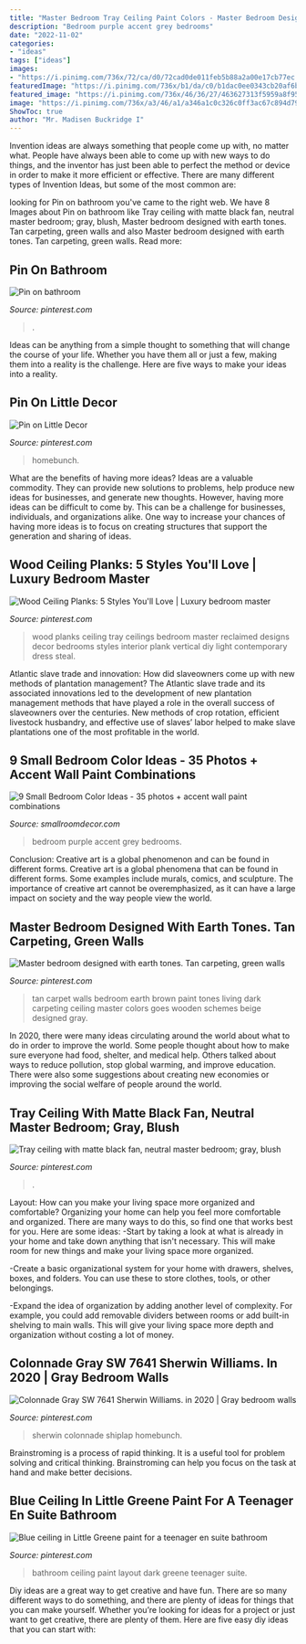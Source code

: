 ```yaml
---
title: "Master Bedroom Tray Ceiling Paint Colors - Master Bedroom Designed With Earth Tones. Tan Carpeting, Green Walls"
description: "Bedroom purple accent grey bedrooms"
date: "2022-11-02"
categories:
- "ideas"
tags: ["ideas"]
images:
- "https://i.pinimg.com/736x/72/ca/d0/72cad0de011feb5b88a2a00e17cb77ec.jpg"
featuredImage: "https://i.pinimg.com/736x/b1/da/c0/b1dac0ee0343cb20af6b012c19327e38.jpg"
featured_image: "https://i.pinimg.com/736x/46/36/27/463627313f5959a8f95428e3e3452c9b.jpg"
image: "https://i.pinimg.com/736x/a3/46/a1/a346a1c0c326c0ff3ac67c894d79931a.jpg"
ShowToc: true
author: "Mr. Madisen Buckridge I"
---
```



Invention ideas are always something that people come up with, no matter what. People have always been able to come up with new ways to do things, and the inventor has just been able to perfect the method or device in order to make it more efficient or effective. There are many different types of Invention Ideas, but some of the most common are:

	

		
looking for Pin on bathroom you've came to the right web. We have 8 Images about Pin on bathroom like Tray ceiling with matte black fan, neutral master bedroom; gray, blush, Master bedroom designed with earth tones. Tan carpeting, green walls and also Master bedroom designed with earth tones. Tan carpeting, green walls. Read more:
		
    
## Pin On Bathroom

<img loading=lazy src="https://i.pinimg.com/736x/a3/46/a1/a346a1c0c326c0ff3ac67c894d79931a.jpg" onerror="this.onerror=null;this.src='https://tse2.mm.bing.net/th?id=OIP.eG6bX9XdiNHiyyC5D3gKVwHaJ3&amp;pid=15.1';" alt="Pin on bathroom">

_Source: pinterest.com_

>. 

	

Ideas can be anything from a simple thought to something that will change the course of your life. Whether you have them all or just a few, making them into a reality is the challenge. Here are five ways to make your ideas into a reality.

    
## Pin On Little Decor

<img loading=lazy src="https://i.pinimg.com/736x/46/36/27/463627313f5959a8f95428e3e3452c9b.jpg" onerror="this.onerror=null;this.src='https://tse3.mm.bing.net/th?id=OIP.ByFNDKB-Etjwl499D9tQcAHaLH&amp;pid=15.1';" alt="Pin on Little Decor">

_Source: pinterest.com_

>homebunch. 

	

What are the benefits of having more ideas?
Ideas are a valuable commodity. They can provide new solutions to problems, help produce new ideas for businesses, and generate new thoughts. However, having more ideas can be difficult to come by. This can be a challenge for businesses, individuals, and organizations alike. One way to increase your chances of having more ideas is to focus on creating structures that support the generation and sharing of ideas.

    
## Wood Ceiling Planks: 5 Styles You&#039;ll Love | Luxury Bedroom Master

<img loading=lazy src="https://i.pinimg.com/736x/b1/da/c0/b1dac0ee0343cb20af6b012c19327e38.jpg" onerror="this.onerror=null;this.src='https://tse3.mm.bing.net/th?id=OIP.dm_lt7UZXLccRo28utWk6QHaJ3&amp;pid=15.1';" alt="Wood Ceiling Planks: 5 Styles You&#039;ll Love | Luxury bedroom master">

_Source: pinterest.com_

>wood planks ceiling tray ceilings bedroom master reclaimed designs decor bedrooms styles interior plank vertical diy light contemporary dress steal. 

	

Atlantic slave trade and innovation: How did slaveowners come up with new methods of plantation management?
The Atlantic slave trade and its associated innovations led to the development of new plantation management methods that have played a role in the overall success of slaveowners over the centuries. New methods of crop rotation, efficient livestock husbandry, and effective use of slaves’ labor helped to make slave plantations one of the most profitable in the world.

    
## 9 Small Bedroom Color Ideas - 35 Photos + Accent Wall Paint Combinations

<img loading=lazy src="https://smallroomdecor.com/wp-content/uploads/2018/11/Small-purple-bedrooms.jpg" onerror="this.onerror=null;this.src='https://tse3.mm.bing.net/th?id=OIP.nhioybvKI68G4ar-MElfdgHaMF&amp;pid=15.1';" alt="9 Small Bedroom Color Ideas - 35 photos + accent wall paint combinations">

_Source: smallroomdecor.com_

>bedroom purple accent grey bedrooms. 

	

Conclusion: Creative art is a global phenomenon and can be found in different forms.
Creative art is a global phenomena that can be found in different forms. Some examples include murals, comics, and sculpture. The importance of creative art cannot be overemphasized, as it can have a large impact on society and the way people view the world.

    
## Master Bedroom Designed With Earth Tones. Tan Carpeting, Green Walls

<img loading=lazy src="https://i.pinimg.com/736x/70/0d/78/700d7861232c0600f068f258f7829076--wooden-ceiling-fans-wooden-ceilings.jpg" onerror="this.onerror=null;this.src='https://tse1.mm.bing.net/th?id=OIP.ab5OqGMbddHBAd7PsUNqfAHaFi&amp;pid=15.1';" alt="Master bedroom designed with earth tones. Tan carpeting, green walls">

_Source: pinterest.com_

>tan carpet walls bedroom earth brown paint tones living dark carpeting ceiling master colors goes wooden schemes beige designed gray. 

	

In 2020, there were many ideas circulating around the world about what to do in order to improve the world. Some people thought about how to make sure everyone had food, shelter, and medical help. Others talked about ways to reduce pollution, stop global warming, and improve education. There were also some suggestions about creating new economies or improving the social welfare of people around the world.

    
## Tray Ceiling With Matte Black Fan, Neutral Master Bedroom; Gray, Blush

<img loading=lazy src="https://i.pinimg.com/736x/28/ea/ab/28eaabd4afc1cb6e01c56177c64e0436.jpg" onerror="this.onerror=null;this.src='https://tse1.mm.bing.net/th?id=OIP.rkg6xnJB0WLqPP3Mne4ydAHaJ3&amp;pid=15.1';" alt="Tray ceiling with matte black fan, neutral master bedroom; gray, blush">

_Source: pinterest.com_

>. 

	

Layout: How can you make your living space more organized and comfortable?
Organizing your home can help you feel more comfortable and organized. There are many ways to do this, so find one that works best for you. Here are some ideas:
-Start by taking a look at what is already in your home and take down anything that isn't necessary. This will make room for new things and make your living space more organized.

-Create a basic organizational system for your home with drawers, shelves, boxes, and folders. You can use these to store clothes, tools, or other belongings.

-Expand the idea of organization by adding another level of complexity. For example, you could add removable dividers between rooms or add built-in shelving to main walls. This will give your living space more depth and organization without costing a lot of money.

    
## Colonnade Gray SW 7641 Sherwin Williams. In 2020 | Gray Bedroom Walls

<img loading=lazy src="https://i.pinimg.com/736x/72/ca/d0/72cad0de011feb5b88a2a00e17cb77ec.jpg" onerror="this.onerror=null;this.src='https://tse2.mm.bing.net/th?id=OIP.8yxd2Fjh0NMh_7yIHBfnagHaKE&amp;pid=15.1';" alt="Colonnade Gray SW 7641 Sherwin Williams. in 2020 | Gray bedroom walls">

_Source: pinterest.com_

>sherwin colonnade shiplap homebunch. 

	

Brainstroming is a process of rapid thinking. It is a useful tool for problem solving and critical thinking. Brainstroming can help you focus on the task at hand and make better decisions.

    
## Blue Ceiling In Little Greene Paint For A Teenager En Suite Bathroom

<img loading=lazy src="https://i.pinimg.com/736x/ca/9c/1d/ca9c1d6240d11c27687f3e0de2c7f595.jpg" onerror="this.onerror=null;this.src='https://tse4.mm.bing.net/th?id=OIP.kJr0o96iCEUrxRnQfKk8hQHaLH&amp;pid=15.1';" alt="Blue ceiling in Little Greene paint for a teenager en suite bathroom">

_Source: pinterest.com_

>bathroom ceiling paint layout dark greene teenager suite. 

	

Diy ideas are a great way to get creative and have fun. There are so many different ways to do something, and there are plenty of ideas for things that you can make yourself. Whether you’re looking for ideas for a project or just want to get creative, there are plenty of them. Here are five easy diy ideas that you can start with: 


